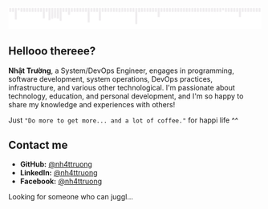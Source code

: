 ![](images/gif.gif)

## Hellooo thereee?

**Nhật Trường**, a System/DevOps Engineer, engages in programming, software development, system operations, DevOps practices, infrastructure, and various other technological. I'm passionate about technology, education, and personal development, and I'm so happy to share my knowledge and experiences with others!

Just `"Do more to get more... and a lot of coffee."` for happi life ^^

## Contact me

- **GitHub:** [@nh4ttruong](https://github.com/nh4ttruong)
- **LinkedIn:** [@nh4ttruong](https://www.linkedin.com/in/nh4ttruong)
- **Facebook:** [@nh4ttruong](https://fb.com/nh4ttruong)

Looking for someone who can juggl...
